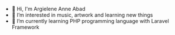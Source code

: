 - 👋 Hi, I'm Argielene Anne Abad
- 👀 I’m interested in music, artwork and learning new things 
- 🌱 I’m currently learning PHP programming language with Laravel Framework

<!---
urZep/urZep is a ✨ special ✨ repository because its `README.md` (this file) appears on your GitHub profile.
You can click the Preview link to take a look at your changes.
--->

